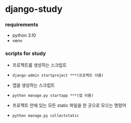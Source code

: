 # django-study

### requirements
- python 3.10
- venv

### scripts for study
- 프로젝트를 생성하는 스크립트
- ```django-admin startproject ***(프로젝트 이름)```


- 앱을 생성하는 스크립트
- ```python manage.py startapp ***(앱 이름)```


- 프로젝트 안에 있는 모든 static 파일을 한 곳으로 모으는 명령어
- ```python manage.py collectstatic```
